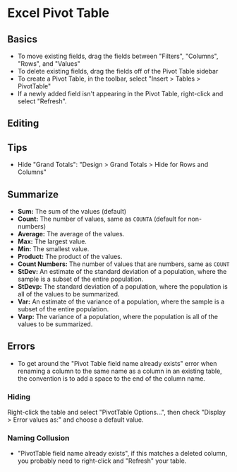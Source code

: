 # Excel Pivot Table

## Basics

- To move existing fields, drag the fields between "Filters", "Columns", "Rows", and "Values"
- To delete existing fields, drag the fields off of the Pivot Table sidebar
- To create a Pivot Table, in the toolbar, select "Insert > Tables > PivotTable"
- If a newly added field isn't appearing in the Pivot Table, right-click and select "Refresh".

## Editing

## Tips

- Hide "Grand Totals": "Design > Grand Totals > Hide for Rows and Columns"

## Summarize

- **Sum:** The sum of the values (default)
- **Count:** The number of values, same as `COUNTA` (default for non-numbers)
- **Average:** The average of the values.
- **Max:** The largest value.
- **Min:** The smallest value.
- **Product:** The product of the values.
- **Count Numbers:** The number of values that are numbers, same as `COUNT`
- **StDev:** An estimate of the standard deviation of a population, where the sample is a subset of the entire population.
- **StDevp:** The standard deviation of a population, where the population is all of the values to be summarized.
- **Var:** An estimate of the variance of a population, where the sample is a subset of the entire population.
- **Varp:** The variance of a population, where the population is all of the values to be summarized.

## Errors

- To get around the "Pivot Table field name already exists" error when renaming a column to the same name as a column in an existing table, the convention is to add a space to the end of the column name.

### Hiding

Right-click the table and select "PivotTable Options...", then check "Display > Error values as:" and choose a default value.

### Naming Collusion

- "PivotTable field name already exists", if this matches a deleted column, you probably need to right-click and "Refresh" your table.
